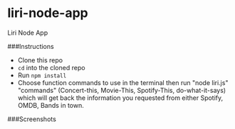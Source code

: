 # liri-node-app
Liri Node App

###Instructions
- Clone this repo 
- `cd` into the cloned repo 
- Run `npm install` 
- Choose function commands to use in the terminal then run "node liri.js" "commands" (Concert-this, Movie-This, Spotify-This, do-what-it-says) which will get back the information you requested from either Spotify, OMDB, Bands in town. 


###Screenshots